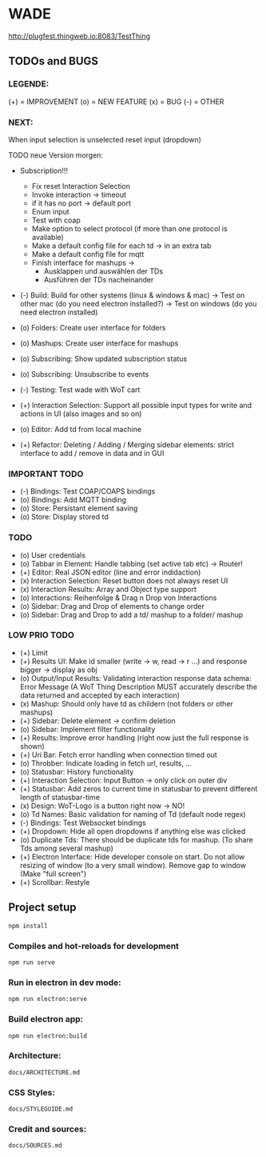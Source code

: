 # WADE
http://plugfest.thingweb.io:8083/TestThing

## TODOs and BUGS 
### LEGENDE:
(+) = IMPROVEMENT
(o) = NEW FEATURE
(x) = BUG
(-) = OTHER

### NEXT: 
When input selection is unselected reset input (dropdown)

TODO neue Version morgen: 
- Subscription!!!
    - Fix reset Interaction Selection
    - Invoke interaction -> timeout
    - if it has no port -> default port
    - Enum input
    - Test with coap 
    - Make option to select protocol (if more than one protocol is available)
    - Make a default config file for each td -> in an extra tab
    - Make a default config file for mqtt
    - Finish interface for mashups -> 
        - Ausklappen und auswählen der TDs 
        - Ausführen der TDs nacheinander 


- (-) Build: Build for other systems (linux & windows & mac)
             -> Test on other mac (do you need electron installed?)
             -> Test on windows (do you need electron installed)
- (o) Folders: Create user interface for folders
- (o) Mashups: Create user interface for mashups
- (o) Subscribing: Show updated subscription status
- (o) Subscribing: Unsubscribe to events
- (-) Testing: Test wade with WoT cart
- (+) Interaction Selection: Support all possible input types for write and actions in UI (also images and so on)
- (o) Editor: Add td from local machine
- (+) Refactor: Deleting / Adding / Merging sidebar elements: strict interface to add / remove in data and in GUI 


### IMPORTANT TODO
- (-) Bindings: Test COAP/COAPS bindings
- (o) Bindings: Add MQTT binding
- (o) Store: Persistant element saving
- (o) Store: Display stored td

### TODO 
- (o) User credentials
- (o) Tabbar in Element: Handle tabbing (set active tab etc) -> Router!
- (+) Editor: Real JSON editor (line and error indidaction)
- (x) Interaction Selection: Reset button does not always reset UI 
- (x) Interaction Results: Array and Object type support 
- (o) Interactions: Reihenfolge & Drag n Drop von Interactions
- (o) Sidebar: Drag and Drop of elements to change order 
- (o) Sidebar: Drag and Drop to add a td/ mashup to a folder/ mashup

### LOW PRIO TODO
- (+) Limit
- (+) Results UI: Make id smaller (write -> w, read -> r ...) and response bigger -> display as obj
- (o) Output/Input Results: Validating interaction response data schema: Error Message (A WoT Thing Description MUST accurately describe the data returned and accepted by each interaction)
- (x) Mashup: Should only have td as childern (not folders or other mashups) 
- (+) Sidebar: Delete element -> confirm deletion
- (o) Sidebar: Implement filter functionality
- (+) Results: Improve error handling (right now just the full response is shown)
- (+) Uri Bar: Fetch error handling when connection timed out
- (o) Throbber: Indicate loading in fetch url, results, ...
- (o) Statusbar: History functionality
- (+) Interaction Selection: Input Button -> only click on outer div 
- (+) Statusbar: Add zeros to current time in statusbar to prevent different length of statusbar-time
- (x) Design: WoT-Logo is a button right now -> NO!
- (o) Td Names: Basic validation for naming of Td (default node regex)
- (-) Bindings: Test Websocket bindings
- (+) Dropdown: Hide all open dropdowns if anything else was clicked
- (o) Duplicate Tds: There should be duplicate tds for mashup. (To share Tds among several mashup)
- (+) Electron Interface: 
        Hide developer console on start. 
        Do not allow resizing of window (to a very small window).
        Remove gap to window (Make "full screen")
- (+) Scrollbar: Restyle

## Project setup
```
npm install
```

### Compiles and hot-reloads for development
```
npm run serve
```

### Run in electron in dev mode: 
```
npm run electron:serve
```

### Build electron app: 
```
npm run electron:build
```

### Architecture:
    docs/ARCHITECTURE.md

### CSS Styles:
    docs/STYLEGUIDE.md

### Credit and sources: 
    docs/SOURCES.md